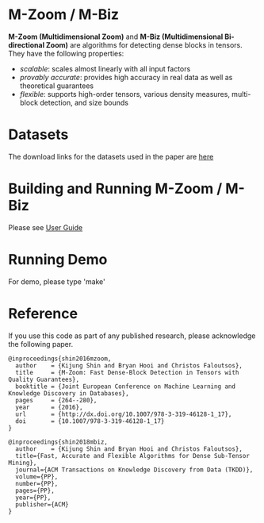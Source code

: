 M-Zoom / M-Biz
========================
**M-Zoom (Multidimensional Zoom)** and **M-Biz (Multidimensional Bi-directional Zoom)** are algorithms for detecting dense blocks in tensors. 
They have the following properties: 
 * *scalable*: scales almost linearly with all input factors
 * *provably accurate*: provides high accuracy in real data as well as theoretical guarantees
 * *flexible*: supports high-order tensors, various density measures, multi-block detection, and size bounds

Datasets
========================
The download links for the datasets used in the paper are [here](http://www.cs.cmu.edu/~kijungs/codes/mzoom/)

Building and Running M-Zoom / M-Biz
========================
Please see [User Guide](user_guide.pdf)

Running Demo
========================
For demo, please type 'make'

Reference
========================
If you use this code as part of any published research, please acknowledge the following paper.
```
@inproceedings{shin2016mzoom,
  author    = {Kijung Shin and Bryan Hooi and Christos Faloutsos},
  title     = {M-Zoom: Fast Dense-Block Detection in Tensors with Quality Guarantees},
  booktitle = {Joint European Conference on Machine Learning and Knowledge Discovery in Databases},
  pages     = {264--280},
  year      = {2016},
  url       = {http://dx.doi.org/10.1007/978-3-319-46128-1_17},
  doi       = {10.1007/978-3-319-46128-1_17}
}

@inproceedings{shin2018mbiz,
  author    = {Kijung Shin and Bryan Hooi and Christos Faloutsos},
  title={Fast, Accurate and Flexible Algorithms for Dense Sub-Tensor Mining},
  journal={ACM Transactions on Knowledge Discovery from Data (TKDD)},
  volume={PP},
  number={PP},
  pages={PP},
  year={PP},
  publisher={ACM}
}

```
